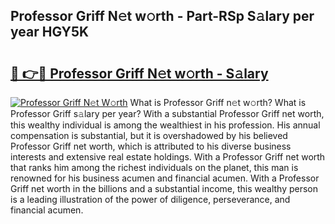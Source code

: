 ## Professor Griff N𝚎t w𝚘rth - Part-RSp S𝚊lary per year HGY5K

# <h2><a href="http://gc0md3u.nevu.top/?p=Professor+Griff">🔗 👉🔴 Professor Griff N𝚎t w𝚘rth - S𝚊lary</a></h2>

[![Professor Griff N𝚎t W𝚘rth](https://i.imgur.com/Oavwk0R.jpeg)](http://gc0md3u.nevu.top/?p=Professor+Griff)
What is Professor Griff n𝚎t w𝚘rth? What is Professor Griff s𝚊lary per year?
With a substantial Professor Griff net worth, this wealthy individual is among the wealthiest in his profession. His annual compensation is substantial, but it is overshadowed by his believed Professor Griff net worth, which is attributed to his diverse business interests and extensive real estate holdings. With a Professor Griff net worth that ranks him among the richest individuals on the planet, this man is renowned for his business acumen and financial acumen. With a Professor Griff net worth in the billions and a substantial income, this wealthy person is a leading illustration of the power of diligence, perseverance, and financial acumen.
